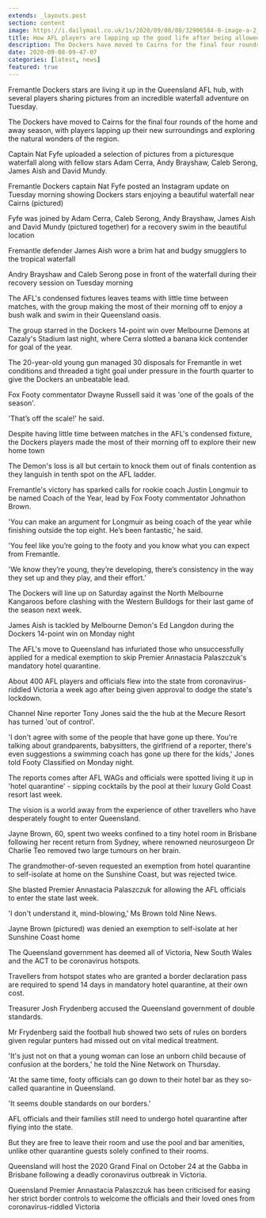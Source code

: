 ```yaml
---
extends: _layouts.post
section: content
image: https://i.dailymail.co.uk/1s/2020/09/08/08/32906584-0-image-a-2_1599551180780.jpg 
title: How AFL players are lapping up the good life after being allowed into Queensland 
description: The Dockers have moved to Cairns for the final four rounds of the home and away season, with players lapping up their new surroundings and exploring the landscape. 
date: 2020-09-08-09-47-07 
categories: [latest, news] 
featured: true 
--- 
```

Fremantle Dockers stars are living it up in the Queensland AFL hub, with several players sharing pictures from an incredible waterfall adventure on Tuesday.

The Dockers have moved to Cairns for the final four rounds of the home and away season, with players lapping up their new surroundings and exploring the natural wonders of the region. 

Captain Nat Fyfe uploaded a selection of pictures from a picturesque waterfall along with fellow stars Adam Cerra, Andy Brayshaw, Caleb Serong, James Aish and David Mundy.

Fremantle Dockers captain Nat Fyfe posted an Instagram update on Tuesday morning showing Dockers stars enjoying a beautiful waterfall near Cairns (pictured)

Fyfe was joined by Adam Cerra, Caleb Serong, Andy Brayshaw, James Aish and David Mundy (pictured together) for a recovery swim in the beautiful location

Fremantle defender James Aish wore a brim hat and budgy smugglers to the tropical waterfall

Andry Brayshaw and Caleb Serong pose in front of the waterfall during their recovery session on Tuesday morning

The AFL's condensed fixtures leaves teams with little time between matches, with the group making the most of their morning off to enjoy a bush walk and swim in their Queensland oasis. 

The group starred in the Dockers 14-point win over Melbourne Demons at Cazaly's Stadium last night, where Cerra slotted a banana kick contender for goal of the year.

The 20-year-old young gun managed 30 disposals for Fremantle in wet conditions and threaded a tight goal under pressure in the fourth quarter to give the Dockers an unbeatable lead.

Fox Footy commentator Dwayne Russell said it was 'one of the goals of the season'.

'That’s off the scale!' he said.

Despite having little time between matches in the AFL's condensed fixture, the Dockers players made the most of their morning off to explore their new home town

The Demon's loss is all but certain to knock them out of finals contention as they languish in tenth spot on the AFL ladder.

Fremantle's victory has sparked calls for rookie coach Justin Longmuir to be named Coach of the Year, lead by Fox Footy commentator Johnathon Brown.

'You can make an argument for Longmuir as being coach of the year while finishing outside the top eight. He’s been fantastic,' he said.

'You feel like you’re going to the footy and you know what you can expect from Fremantle.

'We know they’re young, they’re developing, there’s consistency in the way they set up and they play, and their effort.'

The Dockers will line up on Saturday against the North Melbourne Kangaroos before clashing with the Western Bulldogs for their last game of the season next week.

James Aish is tackled by Melbourne Demon's Ed Langdon during the Dockers 14-point win on Monday night

The AFL's move to Queensland has infuriated those who unsuccessfully applied for a medical exemption to skip Premier Annastacia Palaszczuk's mandatory hotel quarantine.

About 400 AFL players and officials flew into the state from coronavirus-riddled Victoria a week ago after being given approval to dodge the state's lockdown.

Channel Nine reporter Tony Jones said the the hub at the Mecure Resort has turned 'out of control'.

'I don't agree with some of the people that have gone up there. You're talking about grandparents, babysitters, the girlfriend of a reporter, there's even suggestions a swimming coach has gone up there for the kids,' Jones told Footy Classified on Monday night.

The reports comes after AFL WAGs and officials were spotted living it up in 'hotel quarantine' - sipping cocktails by the pool at their luxury Gold Coast resort last week.

The vision is a world away from the experience of other travellers who have desperately fought to enter Queensland. 

 

Jayne Brown, 60, spent two weeks confined to a tiny hotel room in Brisbane following her recent return from Sydney, where renowned neurosurgeon Dr Charlie Teo removed two large tumours on her brain.

The grandmother-of-seven requested an exemption from hotel quarantine to self-isolate at home on the Sunshine Coast, but was rejected twice.

She blasted Premier Annastacia Palaszczuk for allowing the AFL officials to enter the state last week. 

'I don't understand it, mind-blowing,' Ms Brown told Nine News.

Jayne Brown (pictured) was denied an exemption to self-isolate at her Sunshine Coast home 

The Queensland government has deemed all of Victoria, New South Wales and the ACT to be coronavirus hotspots.

Travellers from hotspot states who are granted a border declaration pass are required to spend 14 days in mandatory hotel quarantine, at their own cost.   

Treasurer Josh Frydenberg accused the Queensland government of double standards. 

Mr Frydenberg said the football hub showed two sets of rules on borders given regular punters had missed out on vital medical treatment.

'It's just not on that a young woman can lose an unborn child because of confusion at the borders,' he told the Nine Network on Thursday. 

'At the same time, footy officials can go down to their hotel bar as they so-called quarantine in Queensland.

'It seems double standards on our borders.'

AFL officials and their families still need to undergo hotel quarantine after flying into the state.

But they are free to leave their room and use the pool and bar amenities, unlike other quarantine guests solely confined to their rooms.

Queensland will host the 2020 Grand Final on October 24 at the Gabba in Brisbane following a deadly coronavirus outbreak in Victoria.

Queensland Premier Annastacia Palaszczuk has been criticised for easing her strict border controls to welcome the officials and their loved ones from coronavirus-riddled Victoria

